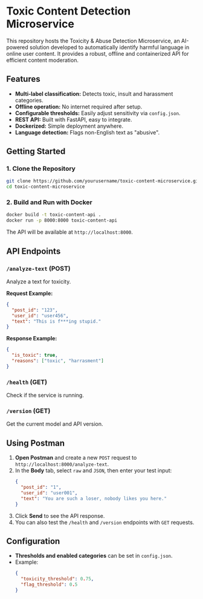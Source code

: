 # Toxic Content Detection Microservice
This repository hosts the Toxicity & Abuse Detection Microservice, an AI-powered solution developed to automatically identify harmful language in online user content. It provides a robust, offline and containerized API for efficient content moderation.

## Features

- **Multi-label classification:** Detects toxic, insult and harassment categories.
- **Offline operation:** No internet required after setup.
- **Configurable thresholds:** Easily adjust sensitivity via `config.json`.
- **REST API:** Built with FastAPI, easy to integrate.
- **Dockerized:** Simple deployment anywhere.
- **Language detection:** Flags non-English text as "abusive".


## Getting Started

### 1. Clone the Repository

```bash
git clone https://github.com/yourusername/toxic-content-microservice.git
cd toxic-content-microservice
```


### 2. Build and Run with Docker

```bash
docker build -t toxic-content-api .
docker run -p 8000:8000 toxic-content-api
```

The API will be available at `http://localhost:8000`.


## API Endpoints

### `/analyze-text` (POST)

Analyze a text for toxicity.

**Request Example:**
```json
{
  "post_id": "123",
  "user_id": "user456",
  "text": "This is f***ing stupid."
}
```

**Response Example:**
```json
{
  "is_toxic": true,
  "reasons": ["toxic", "harrasment"]
}
```

### `/health` (GET)

Check if the service is running.

### `/version` (GET)

Get the current model and API version.


## Using Postman

1. **Open Postman** and create a new `POST` request to `http://localhost:8000/analyze-text`.
2. In the **Body** tab, select `raw` and `JSON`, then enter your test input:
    ```json
    {
      "post_id": "1",
      "user_id": "user001",
      "text": "You are such a loser, nobody likes you here."
    }
    ```
3. Click **Send** to see the API response.
4. You can also test the `/health` and `/version` endpoints with `GET` requests.



## Configuration

- **Thresholds and enabled categories** can be set in `config.json`.
- Example:
    ```json
    {
      "toxicity_threshold": 0.75,
      "flag_threshold": 0.5
    }
    ```


